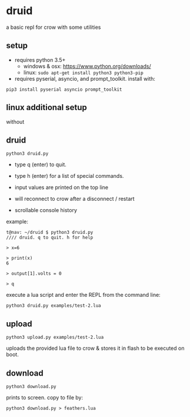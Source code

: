 # druid

a basic repl for crow with some utilities

## setup

- requires python 3.5+
  - windows & osx: https://www.python.org/downloads/
  - linux: `sudo apt-get install python3 python3-pip`
- requires pyserial, asyncio, and prompt_toolkit. install with:
```
pip3 install pyserial asyncio prompt_toolkit
```
## linux additional setup

without 

## druid

```
python3 druid.py
```

- type q (enter) to quit.
- type h (enter) for a list of special commands.

- input values are printed on the top line
- will reconnect to crow after a disconnect / restart
- scrollable console history

example:

```
t@nav: ~/druid $ python3 druid.py
//// druid. q to quit. h for help

> x=6

> print(x)
6

> output[1].volts = 0

> q
```

execute a lua script and enter the REPL from the command line:
```
python3 druid.py examples/test-2.lua
```

## upload

```
python3 upload.py examples/test-2.lua
```

uploads the provided lua file to crow & stores it in flash to be executed on boot.

## download

```
python3 download.py
```

prints to screen. copy to file by:

```
python3 download.py > feathers.lua
```
